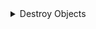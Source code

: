<details>
  <summary>Destroy Objects</summary>
  <img src="https://github.com/0kolya0/GC_FuncList/blob/main/gif/Destroy%20Objects.gif"/>
</details>